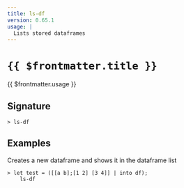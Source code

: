```yaml
---
title: ls-df
version: 0.65.1
usage: |
  Lists stored dataframes
---
```


# <code>{{ $frontmatter.title }}</code>

<div style='white-space: pre-wrap;'>{{ $frontmatter.usage }}</div>

## Signature

```> ls-df ```

## Examples

Creates a new dataframe and shows it in the dataframe list
```shell
> let test = ([[a b];[1 2] [3 4]] | into df);
    ls-df
```
